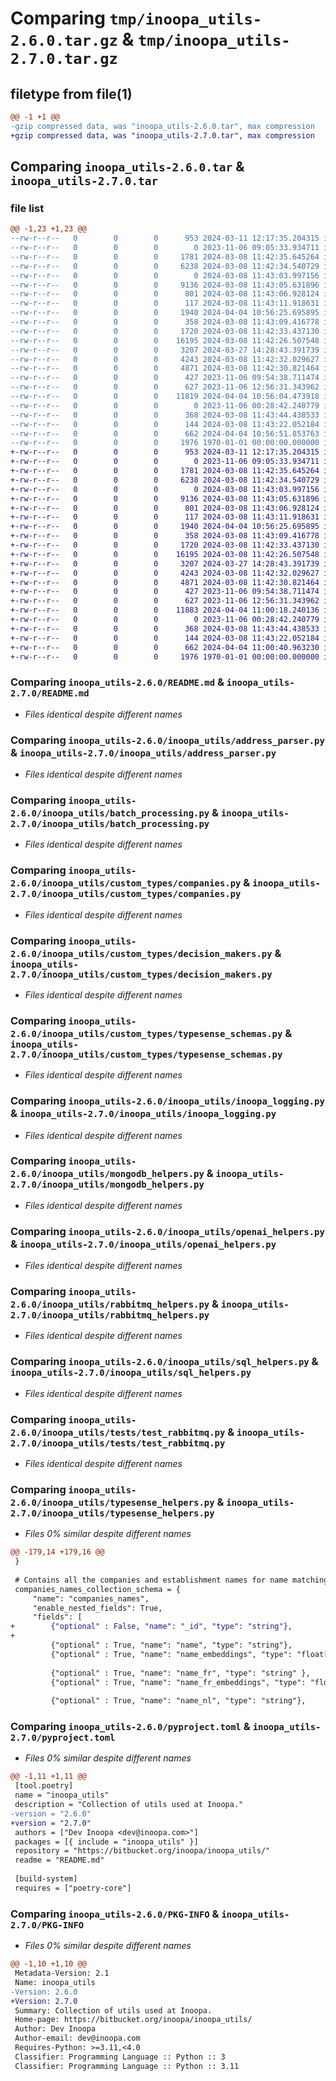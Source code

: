 # Comparing `tmp/inoopa_utils-2.6.0.tar.gz` & `tmp/inoopa_utils-2.7.0.tar.gz`

## filetype from file(1)

```diff
@@ -1 +1 @@
-gzip compressed data, was "inoopa_utils-2.6.0.tar", max compression
+gzip compressed data, was "inoopa_utils-2.7.0.tar", max compression
```

## Comparing `inoopa_utils-2.6.0.tar` & `inoopa_utils-2.7.0.tar`

### file list

```diff
@@ -1,23 +1,23 @@
--rw-r--r--   0        0        0      953 2024-03-11 12:17:35.204315 inoopa_utils-2.6.0/README.md
--rw-r--r--   0        0        0        0 2023-11-06 09:05:33.934711 inoopa_utils-2.6.0/inoopa_utils/__init__.py
--rw-r--r--   0        0        0     1781 2024-03-08 11:42:35.645264 inoopa_utils-2.6.0/inoopa_utils/address_parser.py
--rw-r--r--   0        0        0     6238 2024-03-08 11:42:34.540729 inoopa_utils-2.6.0/inoopa_utils/batch_processing.py
--rw-r--r--   0        0        0        0 2024-03-08 11:43:03.997156 inoopa_utils-2.6.0/inoopa_utils/custom_types/__init__.py
--rw-r--r--   0        0        0     9136 2024-03-08 11:43:05.631896 inoopa_utils-2.6.0/inoopa_utils/custom_types/companies.py
--rw-r--r--   0        0        0      801 2024-03-08 11:43:06.928124 inoopa_utils-2.6.0/inoopa_utils/custom_types/decision_makers.py
--rw-r--r--   0        0        0      117 2024-03-08 11:43:11.918631 inoopa_utils-2.6.0/inoopa_utils/custom_types/exceptions.py
--rw-r--r--   0        0        0     1940 2024-04-04 10:56:25.695895 inoopa_utils-2.6.0/inoopa_utils/custom_types/typesense_schemas.py
--rw-r--r--   0        0        0      358 2024-03-08 11:43:09.416778 inoopa_utils-2.6.0/inoopa_utils/custom_types/websites.py
--rw-r--r--   0        0        0     1720 2024-03-08 11:42:33.437130 inoopa_utils-2.6.0/inoopa_utils/inoopa_logging.py
--rw-r--r--   0        0        0    16195 2024-03-08 11:42:26.507548 inoopa_utils-2.6.0/inoopa_utils/mongodb_helpers.py
--rw-r--r--   0        0        0     3207 2024-03-27 14:28:43.391739 inoopa_utils-2.6.0/inoopa_utils/openai_helpers.py
--rw-r--r--   0        0        0     4243 2024-03-08 11:42:32.029627 inoopa_utils-2.6.0/inoopa_utils/rabbitmq_helpers.py
--rw-r--r--   0        0        0     4871 2024-03-08 11:42:30.821464 inoopa_utils-2.6.0/inoopa_utils/sql_helpers.py
--rw-r--r--   0        0        0      427 2023-11-06 09:54:38.711474 inoopa_utils-2.6.0/inoopa_utils/tests/test_logging.py
--rw-r--r--   0        0        0      627 2023-11-06 12:56:31.343962 inoopa_utils-2.6.0/inoopa_utils/tests/test_rabbitmq.py
--rw-r--r--   0        0        0    11819 2024-04-04 10:56:04.473918 inoopa_utils-2.6.0/inoopa_utils/typesense_helpers.py
--rw-r--r--   0        0        0        0 2023-11-06 00:28:42.240779 inoopa_utils-2.6.0/inoopa_utils/utils/__init__.py
--rw-r--r--   0        0        0      368 2024-03-08 11:43:44.438533 inoopa_utils-2.6.0/inoopa_utils/utils/env_variables_helper.py
--rw-r--r--   0        0        0      144 2024-03-08 11:43:22.052184 inoopa_utils-2.6.0/inoopa_utils/utils/exceptions.py
--rw-r--r--   0        0        0      662 2024-04-04 10:56:51.853763 inoopa_utils-2.6.0/pyproject.toml
--rw-r--r--   0        0        0     1976 1970-01-01 00:00:00.000000 inoopa_utils-2.6.0/PKG-INFO
+-rw-r--r--   0        0        0      953 2024-03-11 12:17:35.204315 inoopa_utils-2.7.0/README.md
+-rw-r--r--   0        0        0        0 2023-11-06 09:05:33.934711 inoopa_utils-2.7.0/inoopa_utils/__init__.py
+-rw-r--r--   0        0        0     1781 2024-03-08 11:42:35.645264 inoopa_utils-2.7.0/inoopa_utils/address_parser.py
+-rw-r--r--   0        0        0     6238 2024-03-08 11:42:34.540729 inoopa_utils-2.7.0/inoopa_utils/batch_processing.py
+-rw-r--r--   0        0        0        0 2024-03-08 11:43:03.997156 inoopa_utils-2.7.0/inoopa_utils/custom_types/__init__.py
+-rw-r--r--   0        0        0     9136 2024-03-08 11:43:05.631896 inoopa_utils-2.7.0/inoopa_utils/custom_types/companies.py
+-rw-r--r--   0        0        0      801 2024-03-08 11:43:06.928124 inoopa_utils-2.7.0/inoopa_utils/custom_types/decision_makers.py
+-rw-r--r--   0        0        0      117 2024-03-08 11:43:11.918631 inoopa_utils-2.7.0/inoopa_utils/custom_types/exceptions.py
+-rw-r--r--   0        0        0     1940 2024-04-04 10:56:25.695895 inoopa_utils-2.7.0/inoopa_utils/custom_types/typesense_schemas.py
+-rw-r--r--   0        0        0      358 2024-03-08 11:43:09.416778 inoopa_utils-2.7.0/inoopa_utils/custom_types/websites.py
+-rw-r--r--   0        0        0     1720 2024-03-08 11:42:33.437130 inoopa_utils-2.7.0/inoopa_utils/inoopa_logging.py
+-rw-r--r--   0        0        0    16195 2024-03-08 11:42:26.507548 inoopa_utils-2.7.0/inoopa_utils/mongodb_helpers.py
+-rw-r--r--   0        0        0     3207 2024-03-27 14:28:43.391739 inoopa_utils-2.7.0/inoopa_utils/openai_helpers.py
+-rw-r--r--   0        0        0     4243 2024-03-08 11:42:32.029627 inoopa_utils-2.7.0/inoopa_utils/rabbitmq_helpers.py
+-rw-r--r--   0        0        0     4871 2024-03-08 11:42:30.821464 inoopa_utils-2.7.0/inoopa_utils/sql_helpers.py
+-rw-r--r--   0        0        0      427 2023-11-06 09:54:38.711474 inoopa_utils-2.7.0/inoopa_utils/tests/test_logging.py
+-rw-r--r--   0        0        0      627 2023-11-06 12:56:31.343962 inoopa_utils-2.7.0/inoopa_utils/tests/test_rabbitmq.py
+-rw-r--r--   0        0        0    11883 2024-04-04 11:00:18.240136 inoopa_utils-2.7.0/inoopa_utils/typesense_helpers.py
+-rw-r--r--   0        0        0        0 2023-11-06 00:28:42.240779 inoopa_utils-2.7.0/inoopa_utils/utils/__init__.py
+-rw-r--r--   0        0        0      368 2024-03-08 11:43:44.438533 inoopa_utils-2.7.0/inoopa_utils/utils/env_variables_helper.py
+-rw-r--r--   0        0        0      144 2024-03-08 11:43:22.052184 inoopa_utils-2.7.0/inoopa_utils/utils/exceptions.py
+-rw-r--r--   0        0        0      662 2024-04-04 11:00:40.963230 inoopa_utils-2.7.0/pyproject.toml
+-rw-r--r--   0        0        0     1976 1970-01-01 00:00:00.000000 inoopa_utils-2.7.0/PKG-INFO
```

### Comparing `inoopa_utils-2.6.0/README.md` & `inoopa_utils-2.7.0/README.md`

 * *Files identical despite different names*

### Comparing `inoopa_utils-2.6.0/inoopa_utils/address_parser.py` & `inoopa_utils-2.7.0/inoopa_utils/address_parser.py`

 * *Files identical despite different names*

### Comparing `inoopa_utils-2.6.0/inoopa_utils/batch_processing.py` & `inoopa_utils-2.7.0/inoopa_utils/batch_processing.py`

 * *Files identical despite different names*

### Comparing `inoopa_utils-2.6.0/inoopa_utils/custom_types/companies.py` & `inoopa_utils-2.7.0/inoopa_utils/custom_types/companies.py`

 * *Files identical despite different names*

### Comparing `inoopa_utils-2.6.0/inoopa_utils/custom_types/decision_makers.py` & `inoopa_utils-2.7.0/inoopa_utils/custom_types/decision_makers.py`

 * *Files identical despite different names*

### Comparing `inoopa_utils-2.6.0/inoopa_utils/custom_types/typesense_schemas.py` & `inoopa_utils-2.7.0/inoopa_utils/custom_types/typesense_schemas.py`

 * *Files identical despite different names*

### Comparing `inoopa_utils-2.6.0/inoopa_utils/inoopa_logging.py` & `inoopa_utils-2.7.0/inoopa_utils/inoopa_logging.py`

 * *Files identical despite different names*

### Comparing `inoopa_utils-2.6.0/inoopa_utils/mongodb_helpers.py` & `inoopa_utils-2.7.0/inoopa_utils/mongodb_helpers.py`

 * *Files identical despite different names*

### Comparing `inoopa_utils-2.6.0/inoopa_utils/openai_helpers.py` & `inoopa_utils-2.7.0/inoopa_utils/openai_helpers.py`

 * *Files identical despite different names*

### Comparing `inoopa_utils-2.6.0/inoopa_utils/rabbitmq_helpers.py` & `inoopa_utils-2.7.0/inoopa_utils/rabbitmq_helpers.py`

 * *Files identical despite different names*

### Comparing `inoopa_utils-2.6.0/inoopa_utils/sql_helpers.py` & `inoopa_utils-2.7.0/inoopa_utils/sql_helpers.py`

 * *Files identical despite different names*

### Comparing `inoopa_utils-2.6.0/inoopa_utils/tests/test_rabbitmq.py` & `inoopa_utils-2.7.0/inoopa_utils/tests/test_rabbitmq.py`

 * *Files identical despite different names*

### Comparing `inoopa_utils-2.6.0/inoopa_utils/typesense_helpers.py` & `inoopa_utils-2.7.0/inoopa_utils/typesense_helpers.py`

 * *Files 0% similar despite different names*

```diff
@@ -179,14 +179,16 @@
 }
 
 # Contains all the companies and establishment names for name matching puprose
 companies_names_collection_schema = {
     "name": "companies_names",
     "enable_nested_fields": True,
     "fields": [
+        {"optional" : False, "name": "_id", "type": "string"},
+
         {"optional" : True, "name": "name", "type": "string"},
         {"optional" : True, "name": "name_embeddings", "type": "float[]"},
 
         {"optional" : True, "name": "name_fr", "type": "string" },
         {"optional" : True, "name": "name_fr_embeddings", "type": "float[]" },
 
         {"optional" : True, "name": "name_nl", "type": "string"},
```

### Comparing `inoopa_utils-2.6.0/pyproject.toml` & `inoopa_utils-2.7.0/pyproject.toml`

 * *Files 0% similar despite different names*

```diff
@@ -1,11 +1,11 @@
 [tool.poetry]
 name = "inoopa_utils"
 description = "Collection of utils used at Inoopa."
-version = "2.6.0"
+version = "2.7.0"
 authors = ["Dev Inoopa <dev@inoopa.com>"]
 packages = [{ include = "inoopa_utils" }]
 repository = "https://bitbucket.org/inoopa/inoopa_utils/"
 readme = "README.md"
 
 [build-system]
 requires = ["poetry-core"]
```

### Comparing `inoopa_utils-2.6.0/PKG-INFO` & `inoopa_utils-2.7.0/PKG-INFO`

 * *Files 0% similar despite different names*

```diff
@@ -1,10 +1,10 @@
 Metadata-Version: 2.1
 Name: inoopa_utils
-Version: 2.6.0
+Version: 2.7.0
 Summary: Collection of utils used at Inoopa.
 Home-page: https://bitbucket.org/inoopa/inoopa_utils/
 Author: Dev Inoopa
 Author-email: dev@inoopa.com
 Requires-Python: >=3.11,<4.0
 Classifier: Programming Language :: Python :: 3
 Classifier: Programming Language :: Python :: 3.11
```

